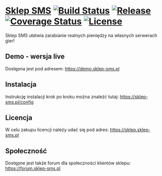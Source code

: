 # [Sklep SMS](https://sklep-sms.pl) [![Build Status](https://travis-ci.org/gammerce/sklep-sms.svg)](https://travis-ci.org/gammerce/sklep-sms) [![Release](https://img.shields.io/github/v/release/gammerce/sklep-sms)](https://github.com/gammerce/sklep-sms/releases/latest) [![Coverage Status](https://coveralls.io/repos/github/gammerce/sklep-sms/badge.svg)](https://coveralls.io/github/gammerce/sklep-sms) [![License](https://img.shields.io/github/license/gammerce/sklep-sms)](https://github.com/gammerce/sklep-sms/blob/master/LICENSE)

Sklep SMS ułatwia zarabianie realnych pieniędzy na własnych serwerach gier!

## Demo - wersja live
Dostępna jest pod adresem: https://demo.sklep-sms.pl

## Instalacja
Instrukcję instalacji krok po kroku można znaleźć tutaj: https://sklep-sms.pl/config

## Licencja
W celu zakupu licencji należy udać się pod adres: https://sklep.sklep-sms.pl

## Społeczność
Dostępne jest także forum dla społeczności klientów sklepu: https://forum.sklep-sms.pl

